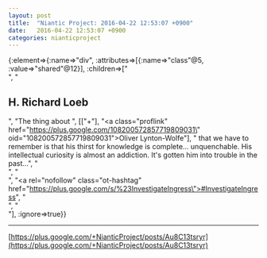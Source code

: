 ```yaml
---
layout: post
title:  "Niantic Project: 2016-04-22 12:53:07 +0900"
date:   2016-04-22 12:53:07 +0900
categories: nianticproject
---
```

{:element=>{:name=>"div", :attributes=>[{:name=>"class"@5, :value=>"shared"@12}], :children=>["<br />", "<h2>H. Richard Loeb</h2>", "The thing about ", [["+"], "<a class=\"proflink\" href=\"https://plus.google.com/108200572857719809031\" oid=\"108200572857719809031\">Oliver Lynton-Wolfe</a>"], " that we have to remember is that his thirst for knowledge is complete... unquenchable. His intellectual curiosity is almost an addiction. It's gotten him into trouble in the past...", "<br />", "<br />", "<a rel=\"nofollow\" class=\"ot-hashtag\" href=\"https://plus.google.com/s/%23InvestigateIngress\">#InvestigateIngress</a>", "<br />", "<br />"], :ignore=>true}}
- - -
[https://plus.google.com/+NianticProject/posts/Au8C13tsryr](https://plus.google.com/+NianticProject/posts/Au8C13tsryr)
